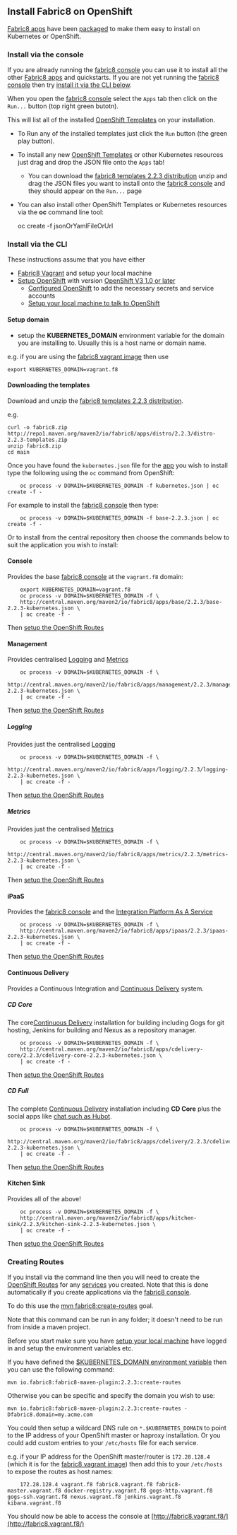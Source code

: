 ## Install Fabric8 on OpenShift

[Fabric8 apps](fabric8Apps.html) have been [packaged](http://repo1.maven.org/maven2/io/fabric8/apps/distro/2.2.3/distro-2.2.3-templates.zip) to make them easy to install on Kubernetes or OpenShift.

### Install via the console

If you are already running the [fabric8 console](http://fabric8.io/guide/console.html) you can use it to install all the other [Fabric8 apps](fabric8Apps.html) and quickstarts. If you are not yet running the [fabric8 console](http://fabric8.io/guide/console.html) then try [install it via the CLI below](#console).

When you open the [fabric8 console](http://fabric8.io/guide/console.html) select the `Apps` tab then click on the `Run...` button (top right green butotn). 

This will list all of the installed [OpenShift Templates](http://docs.openshift.org/latest/dev_guide/templates.html) on your installation.

* To Run any of the installed templates just click the `Run` button (the green play button).
* To install any new [OpenShift Templates](http://docs.openshift.org/latest/dev_guide/templates.html) or other Kubernetes resources just drag and drop the JSON file onto the `Apps` tab! 
  * You can download the [fabric8 templates 2.2.3 distribution](http://repo1.maven.org/maven2/io/fabric8/apps/distro/2.2.3/distro-2.2.3-templates.zip) unzip and drag the JSON files you want to install onto the [fabric8 console](http://fabric8.io/guide/console.html) and they should appear on the `Run...` page  
* You can also install other OpenShift Templates or Kubernetes resources via the **oc** command line tool:

    oc create -f jsonOrYamlFileOrUrl

### Install via the CLI

These instructions assume that you have either
 
* [Fabric8 Vagrant](getStartedVagrant.md) and setup your local machine
* [Setup OpenShift](setupOpenShift.html) with version [OpenShift V3 1.0 or later](http://www.openshift.org/)
  * [Configured OpenShift](openShiftConfigure.md) to add the necessary secrets and service accounts
  * [Setup your local machine to talk to OpenShift](setupLocalHost.html) 

#### Setup domain

* setup the **KUBERNETES_DOMAIN** environment variable for the domain you are installing to. Usually this is a host name or domain name.

e.g. if you are using the [fabric8 vagrant image](getStartedVagrant.html) then use

```
export KUBERNETES_DOMAIN=vagrant.f8
```

#### Downloading the templates

Download and unzip the [fabric8 templates 2.2.3 distribution](http://repo1.maven.org/maven2/io/fabric8/apps/distro/2.2.3/distro-2.2.3-templates.zip).

e.g.

```
curl -o fabric8.zip http://repo1.maven.org/maven2/io/fabric8/apps/distro/2.2.3/distro-2.2.3-templates.zip
unzip fabric8.zip
cd main
```

Once you have found the `kubernetes.json` file for the [app](fabric8Apps.html) you wish to install type the following using the `oc` command from OpenShift:
 
		oc process -v DOMAIN=$KUBERNETES_DOMAIN -f kubernetes.json | oc create -f -

For example to install the [fabric8 console](console.html) then type:

		oc process -v DOMAIN=$KUBERNETES_DOMAIN -f base-2.2.3.json | oc create -f -

Or to install from the central repository then choose the commands below to suit the application you wish to install:


#### Console

Provides the base [fabric8 console](console.html) at the `vagrant.f8` domain:

		export KUBERNETES_DOMAIN=vagrant.f8
		oc process -v DOMAIN=$KUBERNETES_DOMAIN -f \
		http://central.maven.org/maven2/io/fabric8/apps/base/2.2.3/base-2.2.3-kubernetes.json \
		| oc create -f -

Then [setup the OpenShift Routes](#creating-routes)

#### Management

Provides centralised [Logging](logging.html) and [Metrics](metrics.html)

		oc process -v DOMAIN=$KUBERNETES_DOMAIN -f \
		http://central.maven.org/maven2/io/fabric8/apps/management/2.2.3/management-2.2.3-kubernetes.json \
		| oc create -f -

Then [setup the OpenShift Routes](#creating-routes)

##### Logging

Provides just the centralised [Logging](logging.html)

		oc process -v DOMAIN=$KUBERNETES_DOMAIN -f \
		http://central.maven.org/maven2/io/fabric8/apps/logging/2.2.3/logging-2.2.3-kubernetes.json \
		| oc create -f -

Then [setup the OpenShift Routes](#creating-routes)

##### Metrics

Provides just the centralised [Metrics](metrics.html)

		oc process -v DOMAIN=$KUBERNETES_DOMAIN -f \
		http://central.maven.org/maven2/io/fabric8/apps/metrics/2.2.3/metrics-2.2.3-kubernetes.json \
		| oc create -f -

Then [setup the OpenShift Routes](#creating-routes)

#### iPaaS

Provides the [fabric8 console](console.html) and the [Integration Platform As A Service](ipaas.html)

		oc process -v DOMAIN=$KUBERNETES_DOMAIN -f \
		http://central.maven.org/maven2/io/fabric8/apps/ipaas/2.2.3/ipaas-2.2.3-kubernetes.json \
		| oc create -f -

Then [setup the OpenShift Routes](#creating-routes)

#### Continuous Delivery

Provides a Continuous Integration and [Continuous Delivery](cdelivery.html) system.

##### CD Core

The core[Continuous Delivery](cdelivery.html) installation for building including Gogs for git hosting, Jenkins for building and Nexus as a repository manager.

		oc process -v DOMAIN=$KUBERNETES_DOMAIN -f \
		http://central.maven.org/maven2/io/fabric8/apps/cdelivery-core/2.2.3/cdelivery-core-2.2.3-kubernetes.json \
		| oc create -f -
 
Then [setup the OpenShift Routes](#creating-routes)

##### CD Full

The complete [Continuous Delivery](cdelivery.html) installation including **CD Core** plus the social apps like [chat such as Hubot](chat.html).

		oc process -v DOMAIN=$KUBERNETES_DOMAIN -f \
		http://central.maven.org/maven2/io/fabric8/apps/cdelivery/2.2.3/cdelivery-2.2.3-kubernetes.json \
		| oc create -f -
 
Then [setup the OpenShift Routes](#creating-routes)

#### Kitchen Sink

Provides all of the above!

		oc process -v DOMAIN=$KUBERNETES_DOMAIN -f \
		http://central.maven.org/maven2/io/fabric8/apps/kitchen-sink/2.2.3/kitchen-sink-2.2.3-kubernetes.json \
		| oc create -f -

Then [setup the OpenShift Routes](#creating-routes)

### Creating Routes

If you install via the command line then you will need to create the [OpenShift Routes](http://docs.openshift.org/latest/admin_guide/router.html) for any [services](services.html) you created. Note that this is done automatically if you create applications via the [fabric8 console](console.html).

To do this use the [mvn fabric8:create-routes](mavenFabric8CreateRoutes.html) goal. 

Note that this command can be run in any folder; it doesn't need to be run from inside a maven project.

Before you start make sure you have [setup your local machine](setupLocalHost.html) have logged in and setup the environment variables etc.

If you have defined the [$KUBERNETES_DOMAIN environment variable](#setup-domain) then you can use the following command:

    mvn io.fabric8:fabric8-maven-plugin:2.2.3:create-routes

Otherwise you can be specific and specify the domain you wish to use:

    mvn io.fabric8:fabric8-maven-plugin:2.2.3:create-routes -Dfabric8.domain=my.acme.com

You could then setup a wildcard DNS rule on `*.$KUBERNETES_DOMAIN` to point to the IP address of your OpenShift master or haproxy installation. Or you could add custom entries to your `/etc/hosts` file for each service.
                                                                                                         
e.g. if your IP address for the OpenShift master/router is `172.28.128.4` (which it is for the [fabric8 vagrant image](getStartedVagrant.html)) then add this to your `/etc/hosts` to expose the routes as host names:

		172.28.128.4 vagrant.f8 fabric8.vagrant.f8 fabric8-master.vagrant.f8 docker-registry.vagrant.f8 gogs-http.vagrant.f8 gogs-ssh.vagrant.f8 nexus.vagrant.f8 jenkins.vagrant.f8 kibana.vagrant.f8

You should now be able to access the console at [http://fabric8.vagrant.f8/](http://fabric8.vagrant.f8/)
